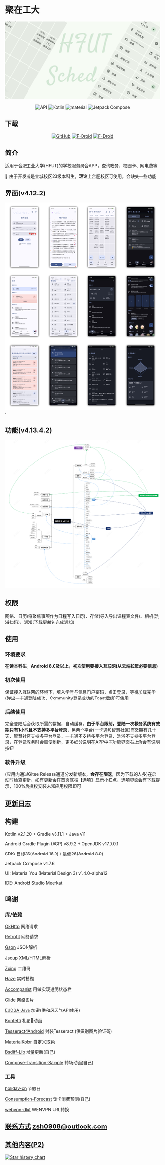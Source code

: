 # 聚在工大
![封面](/src/img/cover.png)

<p align="center">
<img alt="API" src="https://img.shields.io/badge/Android%20-50f270?logo=android&logoColor=black&style=for-the-badge"/></a>
  <img alt="Kotlin" src="https://img.shields.io/badge/Kotlin-a503fc?logo=kotlin&logoColor=white&style=for-the-badge"/></a>
 <img alt="material" src="https://custom-icon-badges.demolab.com/badge/material%20you-palegreen?style=for-the-badge&logoColor=black&logo=material-you"/></a>
  <img alt="Jetpack Compose" src="https://img.shields.io/static/v1?style=for-the-badge&message=Jetpack+Compose&color=4285F4&logo=Jetpack+Compose&logoColor=FFFFFF&label="/></a> 

</p>

## 下载

<div align="center">

[![GitHub](https://img.shields.io/github/v/release/Chiu-xaH/HFUT-Schedule?logo=github&label=GitHub&style=for-the-badge)](https://github.com/Chiu-xaH/HFUT-Schedule/releases/latest)
[![F-Droid](https://img.shields.io/f-droid/v/com.hfut.schedule?logo=fdroid&style=for-the-badge)](https://f-droid.org/packages/com.hfut.schedule)
[![F-Droid](https://img.shields.io/github/v/release/Chiu-xaH/HFUT-Schedule?logo=gitee&label=Gitee&style=for-the-badge)](https://gitee.com/chiu-xah/HFUT-Schedule/releases/tag/Android)

</div>

## 简介
适用于合肥工业大学(HFUT)的学校服务聚合APP，查询教务、校园卡、网电费等

🌟 由于开发者是宣城校区23级本科生，**理论**上合肥校区可使用，会缺失一些功能

## 界面(v4.12.2)
![截图](/src/img/ui.jpg)·

## 功能(v4.13.4.2)
![导图](/src/img/mindMaster.png)

## 权限
网络、日历(将聚焦事项作为日程写入日历)、存储(导入导出课程表文件)、相机(洗浴扫码)、通知(下载更新包完成通知)

## 使用

### 环境要求
**在读本科生，Android 8.0及以上，初次使用要接入互联网(从云端拉取必要信息)**

### 初次使用
保证接入互联网的环境下，填入学号与信息门户密码，点击登录，等待加载完毕(弹出一卡通登陆成功、Community登录成功的Toast后)即可使用

### 后续使用
完全登陆后会获取所需的数据，自动缓存，**由于平台限制，登陆一次教务系统有效期只有1小时且不支持多平台登录**，另两个平台(一卡通和智慧社区)有效期有几十天，智慧社区支持多平台登录，一卡通不支持多平台登录，洗浴不支持多平台登录，在登录教务时会顺便刷新，更多细分说明在APP中子功能界面右上角会有说明按钮

### 软件升级

(应用内通过Gitee Release通道分发新版本，**会存在限速**，因为下载的人多)在启动时检查更新，如有更新会在首页底栏【选项】显示小红点，选项界面会有下载提示，100%后授权安装未知应用权限即可

## [更新日志](docs/UPDATE.md)

## 构建
Kotlin v2.1.20 + Gradle v8.11.1 + Java v11

Android Gradle Plugin (AGP) v8.9.2 + OpenJDK v17.0.0.1

SDK: 目标36(Android 16.0) \ 最低26(Android 8.0)

Jetpack Compose v1.7.6

UI: Material You (Material Design 3) v1.4.0-alpha12

IDE: Android Studio Meerkat

## 鸣谢
### 库/依赖
[OkHttp](https://github.com/square/okhttp) 网络请求

[Retrofit](https://github.com/square/retrofit) 网络请求

[Gson](https://github.com/google/gson) JSON解析

[Jsoup](https://github.com/jhy/jsoup) XML/HTML解析

[Zxing](https://github.com/zxing/zxing) 二维码

[Haze](https://github.com/chrisbanes/haze) 实时模糊

[Accompanist](https://github.com/google/accompanist) 用做实现透明状态栏

[Glide](https://github.com/bumptech/glide) 网络图片

[EdDSA Java](https://github.com/str4d/ed25519-java) 加密(供和风天气API使用)

[Konfetti](https://github.com/DanielMartinus/Konfetti) 礼花🎉动画

[Tesseract4Android](https://github.com/adaptech-cz/Tesseract4Android) 封装Tesseract (供识别图片验证码)

[MaterialKolor](https://github.com/jordond/MaterialKolor) 自定义取色


[Bsdiff-Lib](https://github.com/Chiu-xaH/Bsdiff-Lib) 增量更新(自己)

[Compose-Transition-Sample](https://github.com/Chiu-xaH/Compose-Transition-Sample) 转场动画(自己)

### 工具
[holiday-cn](https://github.com/NateScarlet/holiday-cn) 节假日

[Consumption-Forecast](https://github.com/Chiu-xaH/Consumption-Forecast) 饭卡消费预测(自己)

[webvpn-dlut](https://github.com/ESWZY/webvpn-dlut) WENVPN URL转换

## [联系方式](zsh0908@outlook.com) zsh0908@outlook.com

## [其他内容(P2)](/docs/OTHER.md)

[![Star history chart](https://api.star-history.com/svg?repos=Chiu-xaH/HFUT-SChedule&type=Date)](https://www.star-history.com/#Chiu-xaH/HFUT-Schedule&Date)






